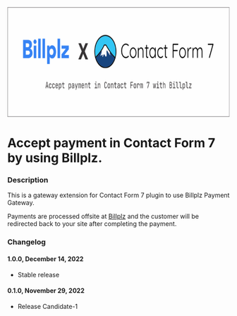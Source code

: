 <p>
  <a href="https://wordpress.org/plugins/billplz-for-contact-form-7" target="_blank">
    <img src="./.wordpress-org/banner-772x250.png" alt="Billplz for Contact Form 7" width="772" height="250">
  </a>
</p>

# Accept payment in Contact Form 7 by using Billplz.

### Description
This is a gateway extension for Contact Form 7 plugin to use Billplz Payment Gateway.

Payments are processed offsite at [Billplz](https://billplz.com) and the customer will be redirected back to your site after completing the payment.

### Changelog

#### 1.0.0, December 14, 2022
* Stable release

#### 0.1.0, November 29, 2022
* Release Candidate-1
